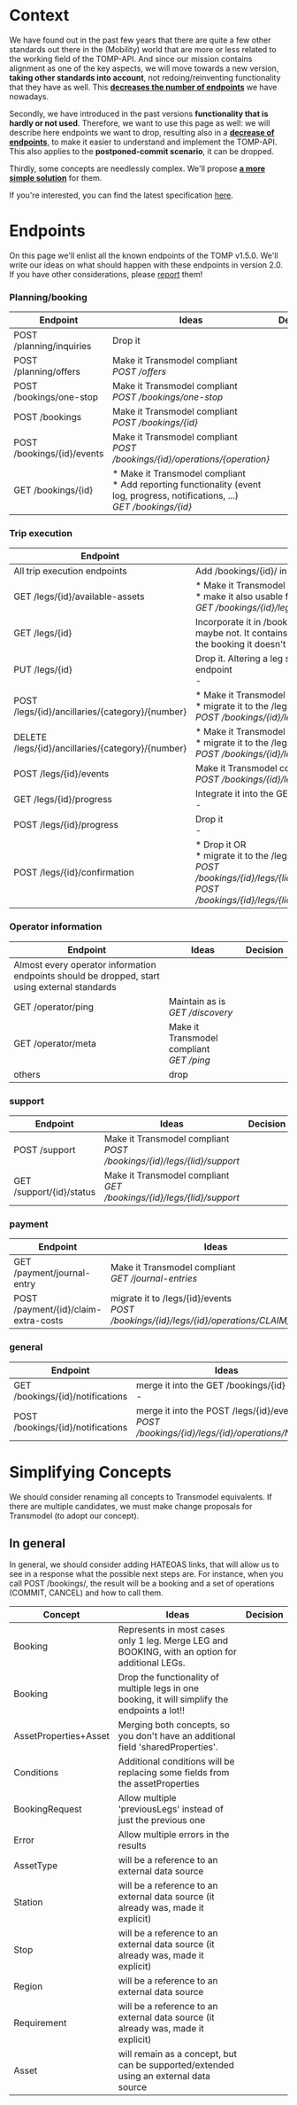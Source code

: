 # Context
We have found out in the past few years that there are quite a few other standards out there in the (Mobility) world that are more or less related to the working field of the TOMP-API. And since our mission contains alignment as one of the key aspects, we will move towards a new version, **taking other standards into account**, not redoing/reinventing functionality that they have as well. This **[decreases the number of endpoints](https://github.com/TOMP-WG/TOMP-API/wiki/simplifying-the-TOMP-2.0#endpoints.md)** we have nowadays.  

Secondly, we have introduced in the past versions **functionality that is hardly or not used**. Therefore, we want to use this page as well: we will describe here endpoints we want to drop, resulting also in a **[decrease of endpoints](https://github.com/TOMP-WG/TOMP-API/wiki/simplifying-the-TOMP-2.0#endpoints.md)**, to make it easier to understand and implement the TOMP-API.  
This also applies to the **postponed-commit scenario**, it can be dropped.

Thirdly, some concepts are needlessly complex. We'll propose **[a more simple solution](https://github.com/TOMP-WG/TOMP-API/wiki/simplifying-the-TOMP-2.0#simplifying-concepts.md)** for them.  

If you're interested, you can find the latest specification [here](https://github.com/TOMP-WG/TOMP-API/blob/transmodel-v1/TOMP-API.yaml.md).

# Endpoints 
On this page we'll enlist all the known endpoints of the TOMP v1.5.0. We'll write our ideas on what should happen with these endpoints in version 2.0. If you have other considerations, please [report](https://github.com/TOMP-WG/TOMP-API/issues/new?assignees=&labels=&projects=&template=feature_request.md&title=%5BSIMPLIFY+REQUEST%5D+.md) them!

### Planning/booking
|Endpoint|Ideas|Decision|
|-----------|-----------|-----|
|POST /planning/inquiries|Drop it||
|POST /planning/offers|Make it Transmodel compliant<br>_POST /offers_||
|POST /bookings/one-stop|Make it Transmodel compliant<br>_POST /bookings/one-stop_||
|POST /bookings|Make it Transmodel compliant<br>_POST /bookings/{id}_||
|POST /bookings/{id}/events|Make it Transmodel compliant<br>_POST /bookings/{id}/operations/{operation}_||
|GET /bookings/{id}|* Make it Transmodel compliant<br>* Add reporting functionality (event log, progress, notifications, ...)<br>_GET /bookings/{id}_ ||

### Trip execution
|Endpoint|Ideas|Decision|
|-----------|-----------|-----|
|All trip execution endpoints|Add /bookings/{id}/ in front of them to refer to a leg in a booking||
|GET /legs/{id}/available-assets|* Make it Transmodel compliant<br>* make it also usable for seat reservation<br>_GET /bookings/{id}/legs/{lid}/available-assets_||
|GET /legs/{id}|Incorporate it in /bookings/{id}/ OR<br>maybe not. It contains possible HATEOAS links for each leg. In the booking it doesn't||
|PUT /legs/{id}|Drop it. Altering a leg should be done using the /legs/{id}/events endpoint<br> - ||
|POST /legs/{id}/ancillaries/{category}/{number}|* Make it Transmodel compliant OR<br> * migrate it to the /legs/{id}/events endpoint<br>_POST /bookings/{id}/legs/{lid}/operations/ADD_ANCILLARY_||
|DELETE /legs/{id}/ancillaries/{category}/{number}|* Make it Transmodel compliant OR<br> * migrate it to the /legs/{id}/events endpoint<br>_POST /bookings/{id}/legs/{lid}/operations/REMOVE_ANCILLARY_||
|POST /legs/{id}/events|Make it Transmodel compliant<br>_POST /bookings/{id}/legs/{lid}/operations/{operation}_||
|GET /legs/{id}/progress|Integrate it into the GET /bookings/{id}<br>-||
|POST /legs/{id}/progress|Drop it<br>-||
|POST /legs/{id}/confirmation|* Drop it OR<br> * migrate it to the /legs/{id}/events endpoint<br>_POST /bookings/{id}/legs/{lid}/operations/CONFIRM_REPLACE_ASSET_<br>_POST /bookings/{id}/legs/{lid}/operations/CONFIRM_START_LEG_||

### Operator information
|Endpoint|Ideas|Decision|
|-----------|-----------|-----|
|Almost every operator information endpoints should be dropped, start using external standards||
|GET /operator/ping|Maintain as is<br>_GET /discovery_||
|GET /operator/meta|Make it Transmodel compliant<br>_GET /ping_||
|others|drop||

### support
|Endpoint|Ideas|Decision|
|-----------|-----------|-----|
|POST /support|Make it Transmodel compliant<br>_POST /bookings/{id}/legs/{lid}/support_||
|GET /support/{id}/status|Make it Transmodel compliant<br>_GET /bookings/{id}/legs/{lid}/support_||

### payment
|Endpoint|Ideas|Decision|
|-----------|-----------|-----|
|GET /payment/journal-entry|Make it Transmodel compliant<br>_GET /journal-entries_||
|POST /payment/{id}/claim-extra-costs|migrate it to /legs/{id}/events<br>_POST /bookings/{id}/legs/{id}/operations/CLAIM_COSTS_||

### general
|Endpoint|Ideas|Decision|
|-----------|-----------|-----|
|GET /bookings/{id}/notifications|merge it into the GET /bookings/{id}<br>-||
|POST /bookings/{id}/notifications|merge it into the POST /legs/{id}/events<br>_POST /bookings/{id}/legs/{id}/operations/NOTIFY_||

# Simplifying Concepts
We should consider renaming all concepts to Transmodel equivalents. If there are multiple candidates, we must make change proposals for Transmodel (to adopt our concept).  

## In general
In general, we should consider adding HATEOAS links, that will allow us to see in a response what the possible next steps are. For instance, when you call POST /bookings/, the result will be a booking and a set of operations (COMMIT, CANCEL) and how to call them.  

|Concept|Ideas|Decision|
|-----------|-----------|-----|
|Booking|Represents in most cases only 1 leg. Merge LEG and BOOKING, with an option for additional LEGs.||
|Booking|Drop the functionality of multiple legs in one booking, it will simplify the endpoints a lot!! ||
|AssetProperties+Asset|Merging both concepts, so you don't have an additional field 'sharedProperties'.||
|Conditions|Additional conditions will be replacing some fields from the assetProperties||
|BookingRequest|Allow multiple 'previousLegs' instead of just the previous one||
|Error|Allow multiple errors in the results||
|AssetType|will be a reference to an external data source||
|Station|will be a reference to an external data source (it already was, made it explicit)||
|Stop|will be a reference to an external data source (it already was, made it explicit)||
|Region|will be a reference to an external data source||
|Requirement|will be a reference to an external data source (it already was, made it explicit)||
|Asset|will remain as a concept, but can be supported/extended using an external data source||
